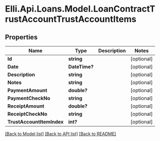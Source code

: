# Elli.Api.Loans.Model.LoanContractTrustAccountTrustAccountItems
## Properties

Name | Type | Description | Notes
------------ | ------------- | ------------- | -------------
**Id** | **string** |  | [optional] 
**Date** | **DateTime?** |  | [optional] 
**Description** | **string** |  | [optional] 
**Notes** | **string** |  | [optional] 
**PaymentAmount** | **double?** |  | [optional] 
**PaymentCheckNo** | **string** |  | [optional] 
**ReceiptAmount** | **double?** |  | [optional] 
**ReceiptCheckNo** | **string** |  | [optional] 
**TrustAccountItemIndex** | **int?** |  | [optional] 

[[Back to Model list]](../README.md#documentation-for-models) [[Back to API list]](../README.md#documentation-for-api-endpoints) [[Back to README]](../README.md)

